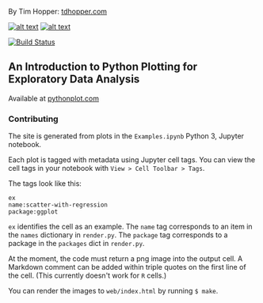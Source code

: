 <!-- Please don't remove this: Grab your social icons from https://github.com/carlsednaoui/gitsocial -->

<!-- display the social media buttons in your README -->

By Tim Hopper:
[tdhopper.com](http://www.tdhopper.com)

[![alt text][1.1]][1]
[![alt text][6.1]][6]


<!-- links to social media icons -->
<!-- no need to change these -->

<!-- icons with padding -->

[1.1]: http://i.imgur.com/tXSoThF.png (twitter icon with padding)
[2.1]: http://i.imgur.com/P3YfQoD.png (facebook icon with padding)
[3.1]: http://i.imgur.com/yCsTjba.png (google plus icon with padding)
[4.1]: http://i.imgur.com/YckIOms.png (tumblr icon with padding)
[5.1]: http://i.imgur.com/1AGmwO3.png (dribbble icon with padding)
[6.1]: http://i.imgur.com/0o48UoR.png (github icon with padding)

<!-- icons without padding -->

[1.2]: http://i.imgur.com/wWzX9uB.png (twitter icon without padding)
[2.2]: http://i.imgur.com/fep1WsG.png (facebook icon without padding)
[3.2]: http://i.imgur.com/VlgBKQ9.png (google plus icon without padding)
[4.2]: http://i.imgur.com/jDRp47c.png (tumblr icon without padding)
[5.2]: http://i.imgur.com/Vvy3Kru.png (dribbble icon without padding)
[6.2]: http://i.imgur.com/9I6NRUm.png (github icon without padding)


<!-- links to your social media accounts -->
<!-- update these accordingly -->

[1]: http://www.twitter.com/tdhopper
[6]: http://www.github.com/tdhopper

<!-- Please don't remove this: Grab your social icons from https://github.com/carlsednaoui/gitsocial -->

[![Build Status](https://travis-ci.org/tdhopper/pythonplot.com.svg?branch=master)](https://travis-ci.org/tdhopper/pythonplot.com)

## An Introduction to Python Plotting for Exploratory Data Analysis

Available at [pythonplot.com](http://pythonplot.com/)

### Contributing

The site is generated from plots in the `Examples.ipynb` Python 3, Jupyter notebook.

Each plot is tagged with metadata using Jupyter cell tags. You can view the cell tags in your notebook with `View > Cell Toolbar > Tags`.

The tags look like this:

```
ex
name:scatter-with-regression
package:ggplot
```

`ex` identifies the cell as an example. The `name` tag corresponds to an item in the `names` dictionary in `render.py`. The `package` tag corresponds to a package in the `packages` dict in `render.py`.

At the moment, the code must return a png image into the output cell. A Markdown comment can be added within triple quotes on the first line of the cell. (This currently doesn't work for `R` cells.)

You can render the images to `web/index.html` by running `$ make`.